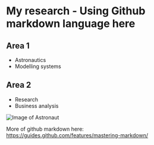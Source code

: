 # My research - Using Github markdown language here

## Area 1
* Astronautics
* Modelling systems

## Area 2
* Research
* Business analysis


![Image of Astronaut](https://unsplash.com/photos/OLlj17tUZnU/download?force=true&w=640)

More of github markdown here: https://guides.github.com/features/mastering-markdown/

